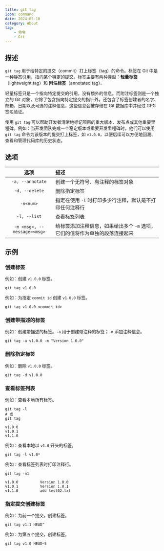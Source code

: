 ```yaml
---
title: git tag
icon: command
date: 2024-05-10
category: About
tag:
    - 命令
    - Git
---
```


## 描述

`git tag` 用于给特定的提交（commit）打上标签（tag）的命令。标签在 Git 中是一种静态引用，指向某个特定的提交。标签主要有两种类型：**轻量标签**（lightweight tag）和 **附注标签**（annotated tag）。

轻量标签只是一个指向特定提交的引用，没有额外的信息。而附注标签则是一个独立的 Git 对象，它除了包含指向特定提交的指针外，还包含了标签创建者的名字、邮箱、日期以及可选的注释信息，这些信息会被存储在 Git 数据库中并经过 GPG 签名验证。

使用 `git tag` 可以帮助开发者清晰地标记项目的重大版本、发布点或其他重要里程碑。例如：当开发团队完成一个稳定版本或重要开发里程碑时，他们可以使用 `git tag` 命令为该版本的提交打上标签，如 `v1.0.0`，以便后续可以方便地回溯、查看和管理代码库的历史状态。

## 选项

|  选项  |  描述  |
|  :----:  |  :----  |
|  `-a, --annotate`  |  创建一个无符号、有注释的标签对象  |
|  `-d, --delete`  |  删除指定标签  |
|  `-n<num>`  |  指定在使用 `-l` 时打印多少行注释，默认是不打印任何注释行  |
|  `-l, --list`  |  查看标签列表  |
|  `-m <msg>, --message=<msg>`  |  给标签添加注释信息，如果给出多个 `-m` 选项，它们的值将作为单独的段落连接起来  |

## 示例

### 创建标签

例如：创建 `v1.0.0` 标签。

```shell
git tag v1.0.0
```

例如：为指定 `commit id` 创建 `v1.0.0` 标签。

```shell
git tag v1.0.0 <commit id>
```

### 创建带描述的标签

例如：创建带描述的标签。`-a` 用于创建带注释的标签；`-m` 添加注释信息。

```shell
git tag -a v1.0.0 -m "Version 1.0.0"
```

### 删除指定标签

例如：删除 `v1.0.0` 标签。

```shell
git tag -d v1.0.0
```

### 查看标签列表

例如：查看本地所有标签。

```shell
git tag -l
# 或
git tag

v1.0.0
v1.0.1
v1.1.0
```

例如：查看本地以 `v1.0` 开头的标签。

```shell
git tag -l v1.0*
```

例如：查看标签列表时打印注释行。

```shell
git tag -n1

v1.0.0          Version 1.0.0
v1.0.1          Version 1.0.1
v1.1.0          add test02.txt
```

### 指定提交创建标签

例如：为前一个提交，创建标签。

```shell
git tag v1.1 HEAD^
```

例如：为第五个提交，创建标签。

```shell
git tag v1.0 HEAD~5
```

